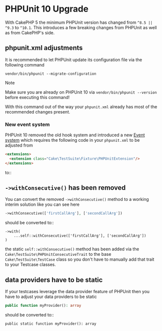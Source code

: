 # PHPUnit 10 Upgrade

With CakePHP 5 the minimum PHPUnit version has changed from `^8.5 || ^9.3` to `^10.1`.
This introduces a few breaking changes from PHPUnit as well as from CakePHP's side.

## phpunit.xml adjustments

It is recommended to let PHPUnit update its configuration file via the following command

```
vendor/bin/phpunit --migrate-configuration
```
> [!NOTE]
> Make sure you are already on PHPUnit 10 via `vendor/bin/phpunit --version` before executing this command!
>
With this command out of the way your `phpunit.xml` already has most of the recommended changes present.

### New event system

PHPUnit 10 removed the old hook system and introduced a new [Event system](https://docs.phpunit.de/en/10.5/extending-phpunit.html#extending-the-test-runner)
which requires the following code in your `phpunit.xml` to be adjusted from
```html
<extensions>
  <extension class="Cake\TestSuite\Fixture\PHPUnitExtension"/>
</extensions>
```
to::

  <extensions>
    <bootstrap class="Cake\TestSuite\Fixture\Extension\PHPUnitExtension"/>
  </extensions>

## `->withConsecutive()` has been removed

You can convert the removed `->withConsecutive()` method to a
working interim solution like you can see here
```php
->withConsecutive(['firstCallArg'], ['secondCallArg'])
```
should be converted to::

    ->with(
        ...self::withConsecutive(['firstCallArg'], ['secondCallArg'])
    )

the static `self::withConsecutive()` method has been added via the `Cake\TestSuite\PHPUnitConsecutiveTrait`
to the base `Cake\TestSuite\TestCase` class so you don't have to manually add that trait to your Testcase classes.

## data providers have to be static

If your testcases leverage the data provider feature of PHPUnit then
you have to adjust your data providers to be static
```php
public function myProvider(): array
```

should be converted to::

    public static function myProvider(): array

